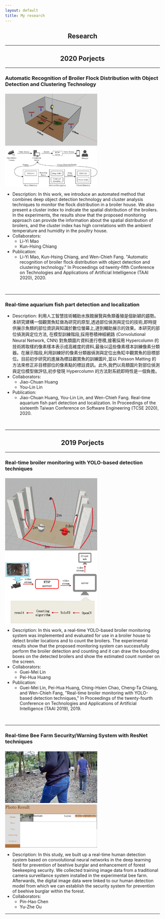 ```yaml
---
layout: default
title: My research
---
```


<h2 style="text-align: center">Research</h2>

<hr>

<h2 style="text-align: center">2020 Porjects</h2>

<hr>

<h3 style="text-align: left">Automatic Recognition of Broiler Flock Distribution with Object Detection and Clustering Technology</h3>

<img src="2020project01-01.png" align="center" style="margin-top:5px; margin-right:81px; width:300px" alt="2020project01-01"/>
<img src="2020project01-02.png" align="center" style="margin-top:5px; margin-right:81px; width:300px" alt="2020project01-02"/>

* Description: In this work, we introduce an automated method that combines deep object detection technology and cluster analysis techniques to monitor the flock distribution in a broiler house. We also present a cluster index to indicate the spatial distribution of the broilers. In the experiments, the results show that the proposed monitoring approach can provide the information about the spatial distribution of broilers, and the cluster index has high
correlations with the ambient temperature and humidity in the poultry house.
* Collaborators:
  * Li-Yi Mao
  * Kun-Hsing Chiang
* Publication:
  * Li-Yi Mao, Kun-Hsing Chiang, and Wen-Chieh Fang. "Automatic recognition of broiler flock distribution with object detection and clustering technology." In Proceedings od twenty-fifth Conference on Technologies and Applications of Artificial Intelligence (TAAI 2020), 2020.
<br/>

<hr>

<h3 style="text-align: left">Real-time aquarium fish part detection and localization</h3>

<!--<img src="environment.png" align="center" style="margin-top:5px; margin-right:81px; width:300px" alt="environment"/>-->
<!--<img src="arch.png" align="center" style="margin-top:5px; margin-right:81px; width:300px" alt="architecture"/>-->

* Description: 利用人工智慧技術輔助水族館展覽與魚類養殖是個新穎的趨勢。本研究建構一個觀賞魚缸做為研究的原型,透過部位偵測與定位的技術,即時提供展示魚類的部位資訊與知識於數位螢幕上,達到輔助展示的效果。本研究的部位偵測與定位方法, 在模型訓練階段,採用卷積神經網路 (Convolutional Neural Network, CNN) 對魚類圖片資料進行卷積,接著採用 Hypercolumn 的技術將取樣的像素樣本表示成高維度的資料,最後以這些像素樣本訓練像素分類器。在展示階段,利用訓練好的像素分類器偵測與定位出魚缸中觀賞魚的目標部位。目前初步研究的進展為標註觀賞魚的訓練圖片,並以 Poisson Matting 的方法來修正非目標部位的像素點的標註資訊。此外,我們以鳥類圖片對部位偵測與定位模型做評估,初步發現 Hypercolumn 的方法對系統即時性是一個負擔。
* Collaborators:
  * Jiao-Chuan Huang 
  * You-Lin Lin
* Publication:
  * Jiao-Chuan Huang, You-Lin Lin, and Wen-Chieh Fang. Real-time aquarium fish part detection and localization. In Proceedings of the sixteenth Taiwan Conference on Software Engineering (TCSE 2020), 2020.
<br/>

<hr>

<h2 style="text-align: center">2019 Porjects</h2>

<hr>

<h3 style="text-align: left">Real-time broiler monitoring with YOLO-based detection techniques</h3>

<img src="environment.png" align="center" style="margin-top:5px; margin-right:81px; width:300px" alt="environment"/>
<img src="arch.png" align="center" style="margin-top:5px; margin-right:81px; width:300px" alt="architecture"/>

* Description: In this work, a real-time YOLO-based broiler monitoring system was implemented and evaluated for use in a broiler house to detect broiler locations and to count the broilers. The experimental results show that the proposed monitoring system can successfully perform the broiler detection
and counting and it can draw the bounding boxes on the detected broilers and show the estimated count number on the screen.
* Collaborators:
  * Guei-Mei Lin
  * Pei-Hua Huang
* Publication:
  * Guei-Mei Lin, Pei-Hua Huang, Ching-Hsien Chao, Cheng-Ta Chiang, and Wen-Chieh Fang, "Real-time broiler monitoring with YOLO-based detection techniques," In Proceedings of the twenty-fourth Conference on Technologies and Applications of Artificial Intelligence (TAAI 2019), 2019.
<br/>

<hr>

<h3 style="text-align: left">Real-time Bee Farm Security/Warning System with ResNet techniques</h3>

<img src="bee_human.png" align="center" style="margin-top:5px; margin-right:81px; width:300px" alt="bee_huamn"/>
<img src="bee_result.png" align="center" style="margin-top:5px; margin-right:81px; width:300px" alt="bee_result"/>

* Description: In this study, we built up a real-time human detection system based on convolutional neural networks in the deep learning field for prevention of beehive burglar and enhancement of forest beekeeping security. We collected training image data from a traditional camera surveillance system installed in the experimental bee farm. Afterwards, the digital image data were linked to our human detection model from which we can establish the security system for prevention of beehive burglar within the forest. 
* Collaborators:
  * Pin-Hao Chen
  * Yu-Zhe Ou
<hr>
